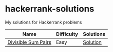 # hackerrank-solutions
My solutions for Hackerrank problems

| Name | Difficulty | Solutions |
| --- | --- | --- |
|[Divisible Sum Pairs](https://www.hackerrank.com/challenges/divisible-sum-pairs) | Easy | [Solution](https://github.com/kndwin/hackerrank-solutions/blob/master/solutions/divisible-sum-pairs.go) |
